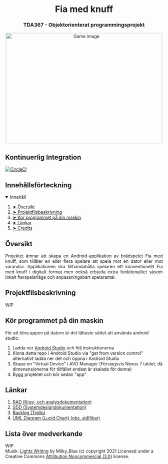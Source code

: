 <h1 align="center"> Fia med knuff </h1>

<h3 align="center"> TDA367 - Objektorienterat programmingsprojekt </h3>

<p align="center"> 
  <img src="https://i.imgur.com/IAXD4nu.png" alt="Game image" width="500" height="355"/>
</p>



<h2 id="continuous integration"> Kontinuerlig Integration </h2>

[![CircleCI](https://circleci.com/gh/sjohan99/TDA367/tree/master.svg?style=svg)](https://circleci.com/gh/sjohan99/TDA367/tree/master)

<!-- TABLE OF CONTENTS -->
<h2 id="table-of-contents"> Innehållsförteckning </h2>

<details open="open">
  <summary> Innehåll </summary>
  <ol>
    <li><a href="#overview"> ➤ Översikt </a></li>
    <li><a href="#project-files-description"> ➤ Projektfilsbeskrivning </a></li>
    <li><a href="#getting-started"> ➤ Kör programmet på din maskin </a></li>
    <li><a href="#links"> ➤ Länkar</a></li>
    <li><a href="#credits"> ➤ Credits</a></li>
  </ol>
</details>

<!-- OVERVIEW -->
<h2 id="overview"> Översikt</h2>

<p align="justify"> 
  Projektet ämnar att skapa en Android-applikation av brädspelet Fia med knuff, som tillåter en eller flera spelare att spela mot en dator eller mot varandra. Applikationen ska tillhandahålla spelaren ett konventionellt Fia med knuff i digitalt format men också erbjuda extra funktionalitet såsom lokalt flerspelarläge och anpassningsbart spelarantal.
</p>

<!-- Projektfilsbeskrivning -->
<h2 id="project-files-description"> Projektfilsbeskrivning </h2>
WIP

<!-- Setup -->
<h2 id="getting-started"> Kör programmet på din maskin </h2>
För att köra appen på datorn är det lättaste sättet att använda android studio.

<ol>
  <li>Ladda ner <a href="https://developer.android.com/studio">Android Studio</a> och följ instruktionerna</li>
  <li>Klona detta repo i Android Studio via "get from version control" alternativt ladda ner det och öppna i Android Studio</li>
  <li>Skapa en "Virtual Device" i AVD Manager (Förslagsvis Nexus 7 tablet, då dimenensionerna för tillfället endast är skalade för denna)</li>
  <li>Bygg projektet och kör sedan "app"</li>
</ol>

<!-- Länkar -->
<h2 id="links"> Länkar </h2>
<ol>
  <li><a href="https://docs.google.com/document/d/16nzZPIxpamGgbzY4ovs9Tq46RE2EUA0kWMz4hRHhk7o/edit?usp=sharing"> RAD (Krav- och analysdokumentation) </a></li>
  <li><a href="https://docs.google.com/document/d/1CZ5TCF8R_rYd8l4Cjb8HJIWdLNGbee3R6lp6TRM-YtA/edit?usp=sharing"> SDD (Systemdesigndokumentation) </a></li>
  <li><a href="https://trello.com/b/Wb4UD4PO/user-stories"> Backlog (Trello) </a></li>
  <li><a href="https://lucid.app/documents/view/c85e2e2e-8e25-4b9f-bcd7-739c2ff37b49"> UML Diagram (Lucid Chart) (obs. sidflikar) </a></li>
</ol>

<!-- Lista över medverkande -->
<h2 id="credits"> Lista över medverkande </h2>
WIP

<div class="attribution-block">Musik: <a href="http://dig.ccmixter.org/files/Milky_Blue/63912">Lights Writing</a> by Milky_Blue (c) copyright 2021 Licensed under a Creative Commons <a href="http://creativecommons.org/licenses/by-nc/3.0/">Attribution Noncommercial  (3.0)</a> license. </div>


